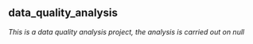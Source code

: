 ## data_quality_analysis

*This is a data quality analysis project, the analysis is carried out on null*
